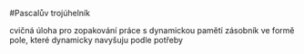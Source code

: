 #Pascalův trojúhelník

cvičná úloha pro zopakování práce s dynamickou pamětí
zásobník ve formě pole, které dynamicky navyšuju podle potřeby

